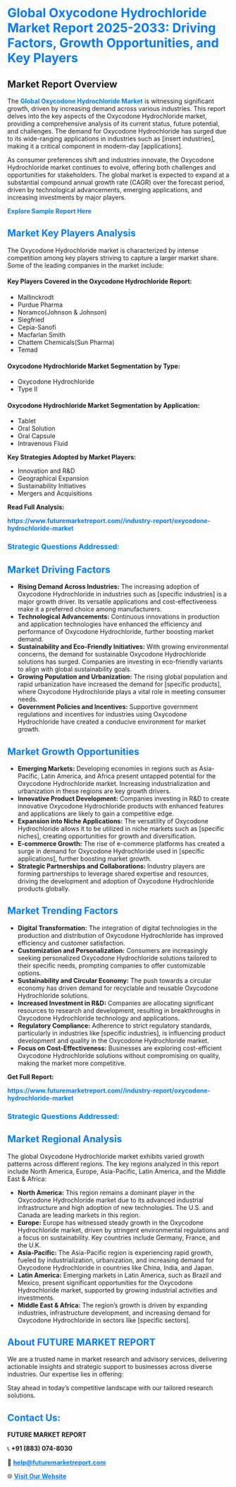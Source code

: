 <h1 style="color: #007BFF;">Global Oxycodone Hydrochloride Market Report 2025-2033: Driving Factors, Growth Opportunities, and Key Players</h1>

<section id="overview">
<h2>Market Report Overview</h2>
<p>The <a href="https://www.futuremarketreport.com//industry-report/oxycodone-hydrochloride-market" style="color: #007BFF; text-decoration: none;"><strong>Global Oxycodone Hydrochloride Market</strong></a> is witnessing significant growth, driven by increasing demand across various industries. This report delves into the key aspects of the Oxycodone Hydrochloride market, providing a comprehensive analysis of its current status, future potential, and challenges. The demand for Oxycodone Hydrochloride has surged due to its wide-ranging applications in industries such as [insert industries], making it a critical component in modern-day [applications].</p>
<p>As consumer preferences shift and industries innovate, the Oxycodone Hydrochloride market continues to evolve, offering both challenges and opportunities for stakeholders. The global market is expected to expand at a substantial compound annual growth rate (CAGR) over the forecast period, driven by technological advancements, emerging applications, and increasing investments by major players.</p>
</section>

<section id="overview">
<p><a href="https://www.futuremarketreport.com//request-sample/reportId=61092" style="color: #007BFF; text-decoration: none;"><strong>Explore Sample Report Here</strong></a></p>
</section>

<section id="key-players">
<h2 style="color: #007BFF;">Market Key Players Analysis</h2>
<p>The Oxycodone Hydrochloride market is characterized by intense competition among key players striving to capture a larger market share. Some of the leading companies in the market include:</p>
<h4>Key Players Covered in the Oxycodone Hydrochloride Report:</h4>
<ul><li>Mallinckrodt</li><li>Purdue Pharma</li><li>Noramco(Johnson &amp; Johnson)</li><li>Siegfried</li><li>Cepia-Sanofi</li><li>Macfarlan Smith</li><li>Chattem Chemicals(Sun Pharma)</li><li>Temad</li></ul>
<h4>Oxycodone Hydrochloride Market Segmentation by Type:</h4>
<ul><li>Oxycodone Hydrochloride</li><li>Type II</li></ul>

<h4>Oxycodone Hydrochloride Market Segmentation by Application:</h4>
<ul><li>Tablet</li><li>Oral Solution</li><li>Oral Capsule</li><li>Intravenous Fluid</li></ul>
<p><strong>Key Strategies Adopted by Market Players:</strong></p>
<ul>
<li>Innovation and R&D</li>
<li>Geographical Expansion</li>
<li>Sustainability Initiatives</li>
<li>Mergers and Acquisitions</li>
</ul>
</section>

<section>
<p><strong>Read Full Analysis: </strong></p><a href="https://www.futuremarketreport.com//industry-report/oxycodone-hydrochloride-market" style="color: #007BFF; text-decoration: none;"><strong>https://www.futuremarketreport.com//industry-report/oxycodone-hydrochloride-market</strong></a>
<h3 style="color: #007BFF;">Strategic Questions Addressed:</h3>
</section>

<section id="driving-factors">
<h2 style="color: #007BFF;">Market Driving Factors</h2>
<ul>
<li><strong>Rising Demand Across Industries:</strong> The increasing adoption of Oxycodone Hydrochloride in industries such as [specific industries] is a major growth driver. Its versatile applications and cost-effectiveness make it a preferred choice among manufacturers.</li>
<li><strong>Technological Advancements:</strong> Continuous innovations in production and application technologies have enhanced the efficiency and performance of Oxycodone Hydrochloride, further boosting market demand.</li>
<li><strong>Sustainability and Eco-Friendly Initiatives:</strong> With growing environmental concerns, the demand for sustainable Oxycodone Hydrochloride solutions has surged. Companies are investing in eco-friendly variants to align with global sustainability goals.</li>
<li><strong>Growing Population and Urbanization:</strong> The rising global population and rapid urbanization have increased the demand for [specific products], where Oxycodone Hydrochloride plays a vital role in meeting consumer needs.</li>
<li><strong>Government Policies and Incentives:</strong> Supportive government regulations and incentives for industries using Oxycodone Hydrochloride have created a conducive environment for market growth.</li>
</ul>
</section>

<section id="growth-opportunities">
<h2 style="color: #007BFF;">Market Growth Opportunities</h2>
<ul>
<li><strong>Emerging Markets:</strong> Developing economies in regions such as Asia-Pacific, Latin America, and Africa present untapped potential for the Oxycodone Hydrochloride market. Increasing industrialization and urbanization in these regions are key growth drivers.</li>
<li><strong>Innovative Product Development:</strong> Companies investing in R&D to create innovative Oxycodone Hydrochloride products with enhanced features and applications are likely to gain a competitive edge.</li>
<li><strong>Expansion into Niche Applications:</strong> The versatility of Oxycodone Hydrochloride allows it to be utilized in niche markets such as [specific niches], creating opportunities for growth and diversification.</li>
<li><strong>E-commerce Growth:</strong> The rise of e-commerce platforms has created a surge in demand for Oxycodone Hydrochloride used in [specific applications], further boosting market growth.</li>
<li><strong>Strategic Partnerships and Collaborations:</strong> Industry players are forming partnerships to leverage shared expertise and resources, driving the development and adoption of Oxycodone Hydrochloride products globally.</li>
</ul>
</section>

<section id="trending-factors">
<h2 style="color: #007BFF;">Market Trending Factors</h2>
<ul>
<li><strong>Digital Transformation:</strong> The integration of digital technologies in the production and distribution of Oxycodone Hydrochloride has improved efficiency and customer satisfaction.</li>
<li><strong>Customization and Personalization:</strong> Consumers are increasingly seeking personalized Oxycodone Hydrochloride solutions tailored to their specific needs, prompting companies to offer customizable options.</li>
<li><strong>Sustainability and Circular Economy:</strong> The push towards a circular economy has driven demand for recyclable and reusable Oxycodone Hydrochloride solutions.</li>
<li><strong>Increased Investment in R&D:</strong> Companies are allocating significant resources to research and development, resulting in breakthroughs in Oxycodone Hydrochloride technology and applications.</li>
<li><strong>Regulatory Compliance:</strong> Adherence to strict regulatory standards, particularly in industries like [specific industries], is influencing product development and quality in the Oxycodone Hydrochloride market.</li>
<li><strong>Focus on Cost-Effectiveness:</strong> Businesses are exploring cost-efficient Oxycodone Hydrochloride solutions without compromising on quality, making the market more competitive.</li>
</ul>
</section>

<section>
<p><strong>Get Full Report: </strong></p><a href="https://www.futuremarketreport.com//industry-report/oxycodone-hydrochloride-market" style="color: #007BFF; text-decoration: none;"><strong>https://www.futuremarketreport.com//industry-report/oxycodone-hydrochloride-market</strong></a>
<h3 style="color: #007BFF;">Strategic Questions Addressed:</h3>
</section>


<section id="regional-analysis">
<h2 style="color: #007BFF;">Market Regional Analysis</h2>
<p>The global Oxycodone Hydrochloride market exhibits varied growth patterns across different regions. The key regions analyzed in this report include North America, Europe, Asia-Pacific, Latin America, and the Middle East & Africa:</p>
<ul>
<li><strong>North America:</strong> This region remains a dominant player in the Oxycodone Hydrochloride market due to its advanced industrial infrastructure and high adoption of new technologies. The U.S. and Canada are leading markets in this region.</li>
<li><strong>Europe:</strong> Europe has witnessed steady growth in the Oxycodone Hydrochloride market, driven by stringent environmental regulations and a focus on sustainability. Key countries include Germany, France, and the U.K.</li>
<li><strong>Asia-Pacific:</strong> The Asia-Pacific region is experiencing rapid growth, fueled by industrialization, urbanization, and increasing demand for Oxycodone Hydrochloride in countries like China, India, and Japan.</li>
<li><strong>Latin America:</strong> Emerging markets in Latin America, such as Brazil and Mexico, present significant opportunities for the Oxycodone Hydrochloride market, supported by growing industrial activities and investments.</li>
<li><strong>Middle East & Africa:</strong> The region’s growth is driven by expanding industries, infrastructure development, and increasing demand for Oxycodone Hydrochloride in sectors like [specific sectors].</li>
</ul>
</section>

<footer>
<h2 style="color: #007BFF;">About FUTURE MARKET REPORT</h2>
<p>We are a trusted name in market research and advisory services, delivering actionable insights and strategic support to businesses across diverse industries. Our expertise lies in offering:</p>

<p>Stay ahead in today’s competitive landscape with our tailored research solutions.</p>

<h2 style="color: #007BFF;">Contact Us:</h2>
<p><strong>FUTURE MARKET REPORT</strong></p>
<p>📞 <strong>+91 (883) 074-8030</strong></p>
<p>📧 <strong><a href="mailto:help@futuremarketreport.com" style="color: #007BFF;">help@futuremarketreport.com</a></strong></p>
<p>🌐 <strong><a href="https://www.futuremarketreport.com/" style="color: #007BFF;">Visit Our Website</a></strong></p>
</footer>